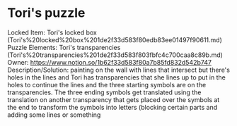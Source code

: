 # Tori's puzzle

Locked Item: Tori's locked box (Tori's%20locked%20box%201de2f33d583f80edb83ee01497f90611.md)
Puzzle Elements: Tori's transparencies (Tori's%20transparencies%201de2f33d583f803fbfc4c700caa8c89b.md)
Owner: https://www.notion.so/1b62f33d583f80a7b85fd832d542b747
Description/Solution: painting on the wall with lines that intersect but there's holes in the lines and Tori has transparencies that she lines up to put in the holes to continue the lines and the three starting symbols are on the transparencies. The three ending symbols get translated using the translation on another transparency that gets placed over the symbols at the end to transform the symbols into letters (blocking certain parts and adding some lines or something